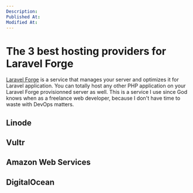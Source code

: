```yaml
---
Description:
Published At:
Modified At:
---
```


# The 3 best hosting providers for Laravel Forge

[Laravel Forge](https://forge.laravel.com) is a service that manages your server and optimizes it for Laravel application. You can totally host any other PHP application on your Laravel Forge provisionned server as well.
This is a service I use since God knows when as a freelance web developer, because I don't have time to waste with DevOps matters.

## Linode

## Vultr

## Amazon Web Services

## DigitalOcean
